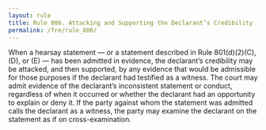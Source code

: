 ```yaml
---
layout: rule
title: Rule 806. Attacking and Supporting the Declarant’s Credibility
permalink: /fre/rule_806/
---
```


When a hearsay statement — or a statement described in Rule 801(d)(2)(C), (D), or (E) — has been admitted in evidence, the declarant’s credibility may be attacked, and then supported, by any evidence that would be admissible for those purposes if the declarant had testified as a witness. The court may admit evidence of the declarant’s inconsistent statement or conduct, regardless of when it occurred or whether the declarant had an opportunity to explain or deny it. If the party against whom the statement was admitted calls the declarant as a witness, the party may examine the declarant on the statement as if on cross-examination.

